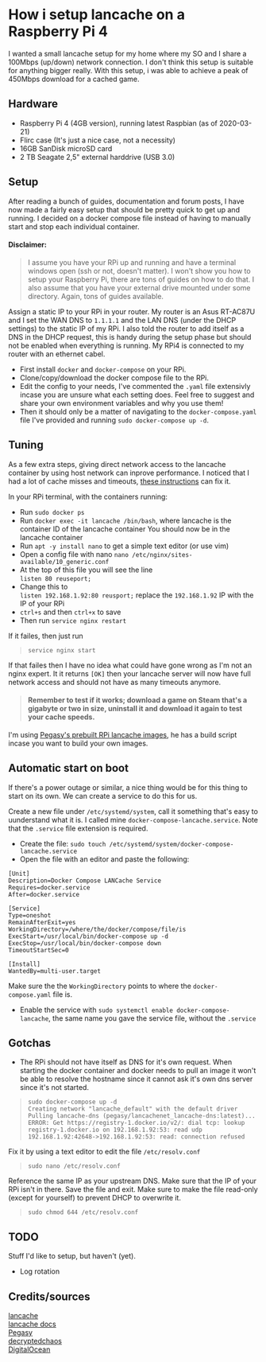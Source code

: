 # How i setup lancache on a Raspberry Pi 4

I wanted a small lancache setup for my home where my SO and I share a 100Mbps (up/down) network connection. I don't think this setup is suitable for anything bigger really. With this setup, i was able to achieve a peak of 450Mbps download for a cached game.

## Hardware
* Raspberry Pi 4 (4GB version), running latest Raspbian (as of 2020-03-21)
* Flirc case (It's just a nice case, not a necessity)
* 16GB SanDisk microSD card
* 2 TB Seagate 2,5" external harddrive (USB 3.0)

## Setup
After reading a bunch of guides, documentation and forum posts, I have now made a fairly easy setup that should be pretty quick to get up and running. I decided on a docker compose file instead of having to manually start and stop each individual container.

#### Disclaimer:
> I assume you have your RPi up and running and have a terminal windows open (ssh or not, doesn't matter). I won't show you how to setup your Raspberry Pi, there are tons of guides on how to do that. I also assume that you have your external drive mounted under some directory. Again, tons of guides available.

Assign a static IP to your RPi in your router. My router is an Asus RT-AC87U and I set the WAN DNS to `1.1.1.1` and the LAN DNS (under the DHCP settings) to the static IP of my RPi. I also told the router to add itself as a DNS in the DHCP request, this is handy during the setup phase but should not be enabled when everything is running. My RPi4 is connected to my router with an ethernet cabel.

* First install `docker` and `docker-compose` on your RPi.
* Clone/copy/download the docker compose file to the RPi.
* Edit the config to your needs, I've commented the `.yaml` file extensivly incase you are unsure what each setting does. Feel free to suggest and share your own environment variables and why you use them!
* Then it should only be a matter of navigating to the `docker-compose.yaml` file I've provided and running `sudo docker-compose up -d`.

## Tuning
As a few extra steps, giving direct network access to the lancache container by using host network can inprove performance. I noticed that I had a lot of cache misses and timeouts, [these instructions](https://github.com/lancachenet/monolithic/issues/80#issuecomment-566738358) can fix it.

In your RPi terminal, with the containers running:
* Run `sudo docker ps`
* Run `docker exec -it lancache /bin/bash`, where lancache is the container ID of the lancache container
You should now be in the lancache container
* Run `apt -y install nano` to get a simple text editor (or use vim)
* Open a config file with nano `nano /etc/nginx/sites-available/10_generic.conf`
* At the top of this file you will see the line</br>
`listen 80 reuseport;`</br>
* Change this to</br>
`listen 192.168.1.92:80 reusport;` replace the `192.168.1.92` IP with the IP of your RPi
* `ctrl+s` and then `ctrl+x` to save
* Then run `service nginx restart`</br>

If it failes, then just run 
> `service nginx start`</br>

If that failes then I have no idea what could have gone wrong as I'm not an nginx expert.
It it returns `[OK]` then your lancache server will now have full network access and should not have as many timeouts anymore.

> #### Remember to test if it works; download a game on Steam that's a gigabyte or two in size, uninstall it and download it again to test your cache speeds.

I'm using [Pegasy's prebuilt RPi lancache images](https://github.com/pegasy/lancachenet_rpi), he has a build script incase you want to build your own images.

## Automatic start on boot

If there's a power outage or similar, a nice thing would be for this thing to start on its own. We can create a service to do this for us.

Create a new file under `/etc/systemd/system`, call it something that's easy to uunderstand what it is. I called mine `docker-compose-lancache.service`. Note that the `.service` file extension is required.

* Create the file: `sudo touch /etc/systemd/system/docker-compose-lancache.service`</br>
* Open the file with an editor and paste the following: </br>

```
[Unit]
Description=Docker Compose LANCache Service
Requires=docker.service
After=docker.service

[Service]
Type=oneshot
RemainAfterExit=yes
WorkingDirectory=/where/the/docker/compose/file/is
ExecStart=/usr/local/bin/docker-compose up -d
ExecStop=/usr/local/bin/docker-compose down
TimeoutStartSec=0

[Install]
WantedBy=multi-user.target
```
Make sure the the `WorkingDirectory` points to where the `docker-compose.yaml` file is.

* Enable the service with `sudo systemctl enable docker-compose-lancache`, the same name you gave the service file, without the `.service`

## Gotchas

* The RPi should not have itself as DNS for it's own request. When starting the docker container and docker needs to pull an image it won't be able to resolve the hostname since it cannot ask it's own dns server since it's not started.

> `sudo docker-compose up -d`</br>
> `Creating network "lancache_default" with the default driver`</br>
> `Pulling lancache-dns (pegasy/lancachenet_lancache-dns:latest)...`</br>
> `ERROR: Get https://registry-1.docker.io/v2/: dial tcp: lookup registry-1.docker.io on 192.168.1.92:53: read udp 192.168.1.92:42648->192.168.1.92:53: read: connection refused`</br>

Fix it by using a text editor to edit the file `/etc/resolv.conf`
> `sudo nano /etc/resolv.conf`</br>

Reference the same IP as your upstream DNS. Make sure that the IP of your RPi isn't in there. Save the file and exit.
Make sure to make the file read-only (except for yourself) to prevent DHCP to overwrite it.
> `sudo chmod 644 /etc/resolv.conf`</br>


## TODO
Stuff I'd like to setup, but haven't (yet).

* Log rotation

## Credits/sources
[lancache](https://github.com/lancachenet/monolithic)</br>
[lancache docs](http://lancache.net/docs/containers/monolithic/variables/)</br>
[Pegasy](https://github.com/pegasy/lancachenet_rpi)</br>
[decryptedchaos](https://github.com/lancachenet/monolithic/issues/80#issuecomment-566738358)</br>
[DigitalOcean](https://www.digitalocean.com/community/tutorials/how-to-optimize-nginx-configuration)</br>
